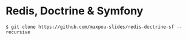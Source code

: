 # Redis, Doctrine & Symfony

```
$ git clone https://github.com/maxpou-slides/redis-doctrine-sf --recursive
```
